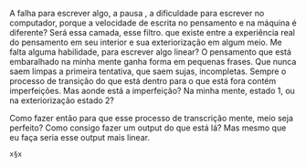 A falha para escrever algo, a pausa , a dificuldade para escrever no computador, porque a velocidade de escrita no pensamento e na máquina é diferente? Será essa camada, esse filtro. que existe entre a experiência real do pensamento em seu interior e sua exteriorização em algum meio.  Me falta alguma habilidade, para escrever algo linear? O pensamento que está embaralhado na minha mente ganha forma em pequenas frases. Que nunca saem limpas a primeira tentativa, que saem sujas, incompletas. Sempre o processo de transição do que está dentro para o que está fora contém imperfeições. Mas aonde está a imperfeição? Na minha mente, estado 1, ou na exteriorização estado 2?

Como fazer então para que esse processo de transcrição mente, meio seja perfeito? Como consigo fazer um output do que está lá? Mas mesmo que eu faça seria esse output mais linear.


	x§x

